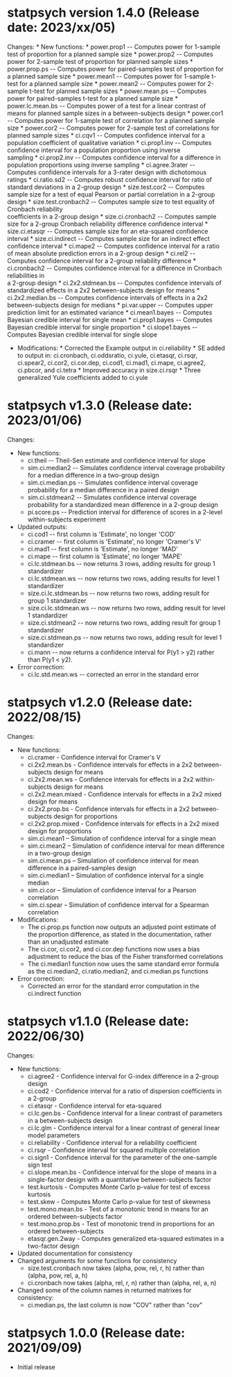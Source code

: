 statpsych version 1.4.0 (Release date: 2023/xx/05)
===========

Changes:
    * New functions:
        * power.prop1 -- Computes power for 1-sample test of proportion for a planned sample size
        * power.prop2 -- Computes power for 2-sample test of proportion for planned sample sizes
        * power.prop.ps -- Computes power for paired-samples test of proportion for a planned 
          sample size
        * power.mean1 -- Computes power for 1-sample t-test for a planned sample size
        * power.mean2 -- Computes power for 2-sample t-test for planned sample sizes
        * power.mean.ps -- Computes power for paired-samples t-test for a planned sample size
        * power.lc.mean.bs -- Computes power of a test for a linear contrast of means for planned 
          sample sizes in a between-subjects design
        * power.cor1 -- Computes power for 1-sample test of correlation for a planned sample size
        * power.cor2 -- Computes power for 2-sample test of correlations for planned sample sizes
        * ci.cqv1 -- Computes confidence interval for a population coefficient of qualitative 
          variation 
        * ci.prop1.inv -- Computes confidence interval for a population proportion using inverse  
          sampling
        * ci.prop2.inv -- Computes confidence interval for a difference in population proportions 
          using inverse sampling
        * ci.agree.3rater -- Computes confidence intervals for a 3-rater design with dichotomous
          ratings
        * ci.ratio.sd2 -- Computes robust confidence interval for ratio of standard deviations in a 
          2-group design
        * size.test.cor2 -- Computes sample size for a test of equal Pearson or partial correlation in a 
          2-group design
        * size.test.cronbach2 -- Computes sample size to test equality of Cronbach reliability    
          coefficients in a 2-group design
        * size.ci.cronbach2 -- Computes sample size for a 2-group Cronbach reliability difference 
          confidence interval
        * size.ci.etasqr -- Computes sample size for an eta-squared confidence interval
        * size.ci.indirect -- Computes sample size for an indirect effect confidence interval
        * ci.mape2 -- Computes confidence interval for a ratio of mean absolute prediction errors in
          a 2-group design
        * ci.rel2 -- Computes confidence interval for a 2-group reliability difference
        * ci.cronbach2 -- Computes confidence interval for a difference in Cronbach reliabilities in  
          a 2-group design
        * ci.2x2.stdmean.bs -- Computes confidence intervals of standardized effects in a 2x2 
          between-subjects design for means
        * ci.2x2.median.bs -- Computes confidence intervals of effects in a 2x2 between-subjects 
          design for medians
        * pi.var.upper -- Computes upper prediction limit for an estimated variance
        * ci.mean1.bayes -- Computes Bayesian credible interval for single mean
        * ci.prop1.bayes -- Computes Bayesian credible interval for single proportion
        * ci.slope1.bayes -- Computes Bayesian credible interval for single slope
* Modifications:
         * Corrected the Example output in ci.reliability
         * SE added to output in:  ci.cronbach, ci.oddsratio, ci.yule, ci.etasqr, ci.rsqr, ci.spear2, 
           ci.cor2, ci.cor.dep, ci.cod1, ci.mad1, ci.mape, ci.agree2, ci.pbcor, and ci.tetra
         * Improved accuracy in size.ci.rsqr
         * Three generalized Yule coefficients added to ci.yule


statpsych v1.3.0 (Release date: 2023/01/06)
==============

Changes:

* New functions:
    * ci.theil -- Theil-Sen estimate and confidence interval for slope
    * sim.ci.median2 -- Simulates confidence interval coverage probability for a median difference in a two-group design
    * sim.ci.median.ps -- Simulates confidence interval coverage probability for a median difference in a paired design
    * sim.ci.stdmean2 -- Simulates confidence interval coverage probability for a standardized mean difference in a 2-group design
    * pi.score.ps -- Prediction interval for difference of scores in a 2-level within-subjects experiment
* Updated outputs:
    * ci.cod1 -- first column is 'Estimate', no longer 'COD'
    * ci.cramer -- first column is 'Estimate', no longer 'Cramer's V'
    * ci.mad1 -- first column is 'Estimate', no longer 'MAD'
    * ci.mape -- first column is 'Estimate', no longer 'MAPE'
    * ci.lc.stdmean.bs -- now returns 3 rows, adding results for group 1 standardizer
    * ci.lc.stdmean.ws -- now returns two rows, adding results for level 1 standardizer
    * size.ci.lc.stdmean.bs -- now returns two rows, adding result for  group 1 standardizer
    * size.ci.lc.stdmean.ws -- now returns two rows, adding result for level 1 standardizer
    * size.ci.stdmean2 -- now returns two rows, adding result for group 1 standardizer
    * size.ci.stdmean.ps -- now returns two rows, adding result for level 1 standardizer
    * ci.mann -- now returns a confidence interval for P(y1 > y2) rather than P(y1 < y2).
* Error correction:
    * ci.lc.std.mean.ws -- corrected an error in the standard error
    

statpsych v1.2.0 (Release date: 2022/08/15)
==============

Changes:

* New functions:
    * ci.cramer - Confidence interval for Cramer's V
    * ci.2x2.mean.bs - Confidence intervals for effects in a 2x2 between-subjects design for means
    * ci.2x2.mean.ws - Confidence intervals for effects in a 2x2 within-subjects design for means
    * ci.2x2.mean.mixed - Confidence intervals for effects in a 2x2 mixed design for means
    * ci.2x2.prop.bs - Confidence intervals for effects in a 2x2 between-subjects design for proportions
    * ci.2x2.prop.mixed - Confidence intervals for effects in a 2x2 mixed design for proportions
    * sim.ci.mean1 – Simulation of confidence interval for a single mean
    * sim.ci.mean2 – Simulation of confidence interval for mean difference in a two-group design
    * sim.ci.mean.ps – Simulation of confidence interval for mean difference in a paired-samples design
    * sim.ci.median1 – Simulation of confidence interval for a single median
    * sim.ci.cor – Simulation of confidence interval for a Pearson correlation
    * sim.ci.spear – Simulation of confidence interval for a Spearman correlation
* Modifications:
    * The ci.prop.ps function now outputs an adjusted point estimate of the proportion difference, as stated in the documentation, rather than an unadjusted estimate
    * The ci.cor, ci.cor2, and ci.cor.dep functions now uses a bias adjustment to reduce the bias of the Fisher transformed correlations
    * The ci.median1 function now uses the same standard error formula as the ci.median2, ci.ratio.median2, and ci.median.ps functions
* Error correction:
    * Corrected an error for the standard error computation in the ci.indirect function
    

statpsych v1.1.0 (Release date: 2022/06/30)
==============

Changes:

* New functions:
    * ci.agree2 - Confidence interval for G-index difference in a 2-group design
    * ci.cod2 - Confidence interval for a ratio of dispersion coefficients in a 2-group
    * ci.etasqr - Confidence interval for eta-squared
    * ci.lc.gen.bs - Confidence interval for a linear contrast of parameters in a between-subjects design
    * ci.lc.glm - Confidence interval for a linear contrast of general linear model parameters
    * ci.reliability - Confidence interval for a reliability coefficient
    * ci.rsqr - Confidence interval for squared multiple correlation
    * ci.sign1 - Confidence interval for the parameter of the one-sample sign test
    * ci.slope.mean.bs - Confidence interval for the slope of means in a single-factor design with a quantitative between-subjects factor
    * test.kurtosis - Computes Monte Carlo p-value for test of excess kurtosis
    * test.skew - Computes Monte Carlo p-value for test of skewness
    * test.mono.mean.bs - Test of a monotonic trend in means for an ordered between-subjects factor
    * test.mono.prop.bs - Test of monotonic trend in proportions for an ordered between-subjects
    * etasqr.gen.2way - Computes generalized eta-squared estimates in a two-factor design
* Updated documentation for consistency
* Changed arguments for some functions for consistency
    * size.test.cronbach now takes (alpha, pow, rel, r, h) rather than (alpha, pow, rel, a, h)
    * ci.cronbach now takes (alpha, rel, r, n) rather than (alpha, rel, a, n)
* Changed some of the column names in returned matrixes for consistency:
    * ci.median.ps, the last column is now "COV" rather than "cov"

statpsych 1.0.0 (Release date: 2021/09/09)
==============

* Initial release
